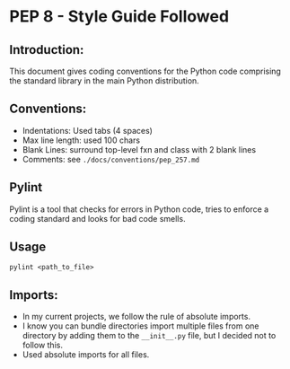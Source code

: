 # PEP 8 - Style Guide Followed

## Introduction:
This document gives coding conventions for the Python code comprising the standard library in the main Python distribution. 

## Conventions:
- Indentations: Used tabs (4 spaces)
- Max line length: used 100 chars
- Blank Lines: surround top-level fxn and class with 2 blank lines
- Comments: see `./docs/conventions/pep_257.md`

## Pylint
Pylint is a tool that checks for errors in Python code, tries to enforce a coding standard and looks for bad code smells.

## Usage
`pylint <path_to_file>`

## Imports:
- In my current projects, we follow the rule of absolute imports.
- I know you can bundle directories import multiple files from one directory by adding them to the `__init__.py` file, but I decided not to follow this.
- Used absolute imports for all files.